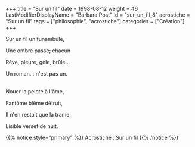 +++
title = "Sur un fil"
date = 1998-08-12
weight = 46
LastModifierDisplayName = "Barbara Post"
id = "sur_un_fil_8"
acrostiche = "Sur un fil"
tags = ["philosophie", "acrostiche"]
categories = ["Création"]
+++

Sur un fil un funambule,

Une ombre passe; chacun

Rêve, pleure, gèle, brûle...

Un roman... n'est pas un.

 \
Nouer la pelote à l'âme,

Fantôme blême détruit,

Il n'en restait que la trame,

Lisible verset de nuit.

{{% notice style="primary" %}}
Acrostiche : Sur un fil
{{% /notice %}}

